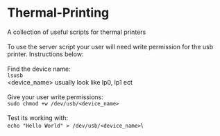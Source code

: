 # Thermal-Printing
A collection of useful scripts for thermal printers\
\
To use the server script your user will need write permission for the usb printer. Instructions below:\
\
Find the device name:\
```lsusb```\
<device_name> usually look like lp0, lp1 ect\
\
Give your user write permissions:\
```sudo chmod +w /dev/usb/<device_name>```\
\
Test its working with:\
```echo "Hello World" > /dev/usb/<device_name>```\


